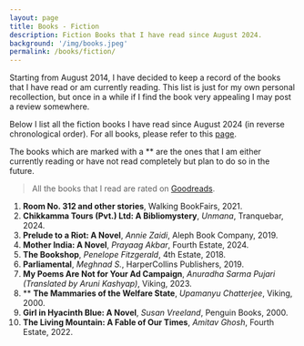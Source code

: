 ```yaml
---
layout: page
title: Books - Fiction
description: Fiction Books that I have read since August 2024.
background: '/img/books.jpeg'
permalink: /books/fiction/
---
```


Starting from August 2014, I have decided to keep a record of the books that I have read or am currently reading. This list is just for my own personal recollection, but once in a while if I find the book very appealing I may post a review somewhere.

Below I list all the fiction books I have read since August 2024 (in reverse chronological order). For all books, please refer to this [page](/books/). 

The books which are marked with a ** are the ones that I am either currently reading or have not read completely but plan to do so in the future.

>All the books that I read are rated on [Goodreads](https://www.goodreads.com/user/show/36494310-manjil).

1. **Room No. 312 and other stories**, Walking BookFairs, 2021.
2. **Chikkamma Tours (Pvt.) Ltd: A Bibliomystery**, *Unmana*, Tranquebar, 2024.
3. **Prelude to a Riot: A Novel**, *Annie Zaidi*, Aleph Book Company, 2019.
4. **Mother India: A Novel**, *Prayaag Akbar*, Fourth Estate, 2024.
5. **The Bookshop**, *Penelope Fitzgerald*, 4th Estate, 2018.
6. **Parliamental**, *Meghnad S.*, HarperCollins Publishers, 2019.
7. **My Poems Are Not for Your Ad Campaign**, *Anuradha Sarma Pujari (Translated by Aruni Kashyap)*, Viking, 2023.
8. ** **The Mammaries of the Welfare State**, *Upamanyu Chatterjee*, Viking, 2000.
9. **Girl in Hyacinth Blue: A Novel**, *Susan Vreeland*, Penguin Books, 2000.
10. **The Living Mountain: A Fable of Our Times**, *Amitav Ghosh*, Fourth Estate, 2022.  
